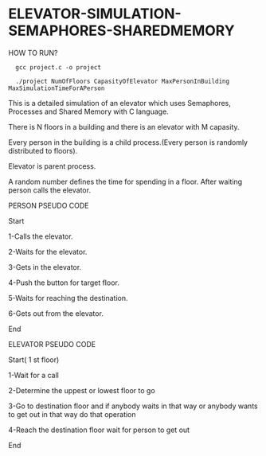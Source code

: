# ELEVATOR-SIMULATION-SEMAPHORES-SHAREDMEMORY

HOW TO RUN?

      gcc project.c -o project

      ./project NumOfFloors CapasityOfElevator MaxPersonInBuilding MaxSimulationTimeForAPerson

This is a detailed simulation of an elevator which uses Semaphores, Processes and Shared Memory with C language. 

There is N floors in a building and there is an elevator with M capasity.

Every person in the building is a child process.(Every person is randomly distributed to floors).

Elevator is parent process.

A random number defines the time for spending in a floor. After waiting person calls the elevator.

PERSON PSEUDO CODE

  Start

  1-Calls the elevator.

  2-Waits for the elevator.

  3-Gets in the elevator.

  4-Push the button for target floor.

  5-Waits for reaching the destination.

  6-Gets out from the elevator.

  End
 
ELEVATOR PSEUDO CODE
  
  Start( 1 st floor)
  
  1-Wait for a call
  
  2-Determine the uppest or lowest floor to go
  
  3-Go to destination floor and if anybody waits in that way or anybody wants to get out in that way do that operation
  
  4-Reach the destination floor wait for person to get out
  
  End
